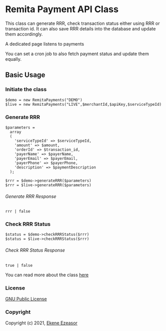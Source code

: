 # Remita Payment API Class
This class can generate RRR, check transaction status either using RRR or transaction id. It can also save RRR details into the database and update them accordingly.

A dedicated page listens to payments

You can set a cron job to also fetch payment status and update them equally.

## Basic Usage
### Initiate the class
```
$demo = new RemitaPayments("DEMO")
$live = new RemitaPayments("LIVE",$merchantId,$apiKey,$serviceTypeId)
```
### Generate RRR
```
$parameters =
  array
  (
    'serviceTypeId' => $serviceTypeId,
    'amount' => $amount,
    'orderId' => $transaction_id,
    'payerName' => $payerName,
    'payerEmail' => $payerEmail,
    'payerPhone' => $payerPhone,
    'description' => $paymentDescription
  );

$rrr = $demo->generateRRR($parameters)
$rrr = $live->generateRRR($parameters)
```
###### Generate RRR Response
```
rrr | false
```

### Check RRR Status
```
$status = $demo->checkRRRStatus($rrr)
$status = $live->checkRRRStatus($rrr)
```
###### Check RRR Status Response
```
true | false
```

You can read more about the class [here](docs/api/index.html "RemitaPayments API Documentation")

### License
[GNU Public License](http://opensource.org/licenses/gpl-license.php)

### Copyright
Copyright (c) 2021, [Ekene Ezeasor](https://github.com/ezeasorekene/remita)
